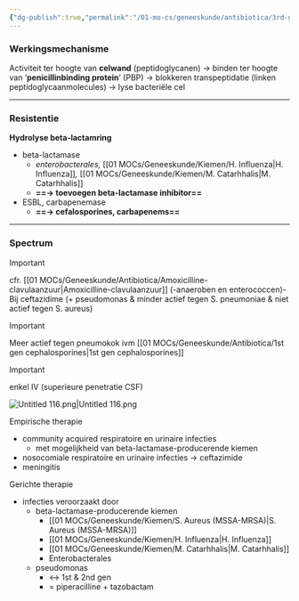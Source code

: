 ```yaml
---
{"dg-publish":true,"permalink":"/01-mo-cs/geneeskunde/antibiotica/3rd-gen-cefalosporines/","noteIcon":"","created":"2024-11-24T10:57:23.272+01:00","updated":"2024-12-29T13:58:43.239+01:00"}
---
```


### Werkingsmechanisme

Activiteit ter hoogte van **celwand** (peptidoglycanen) → binden ter hoogte van ‘**penicillinbinding protein**’ (PBP) → blokkeren transpeptidatie (linken peptidoglycaanmolecules) → lyse bacteriële cel

  

---

  

### Resistentie

**Hydrolyse beta-lactamring**

- beta-lactamase
    - _enterobacterales,_ [[01 MOCs/Geneeskunde/Kiemen/H. Influenza\|H. Influenza]]_,_ [[01 MOCs/Geneeskunde/Kiemen/M. Catarhhalis\|M. Catarhhalis]]
    - **==→ toevoegen beta-lactamase inhibitor==**
- ESBL, carbapenemase
    - **==→ cefalosporines, carbapenems==**

  

  

---

  

### Spectrum

> [!important]  
> cfr. [[01 MOCs/Geneeskunde/Antibiotica/Amoxicilline-clavulaanzuur\|Amoxicilline-clavulaanzuur]] (-anaeroben en enterococcen)- Bij ceftazidime (+ pseudomonas & minder actief tegen S. pneumoniae & niet actief tegen S. aureus)  
  
> [!important]  
> Meer actief tegen pneumokok ivm [[01 MOCs/Geneeskunde/Antibiotica/1st gen cephalosporines\|1st gen cephalosporines]]  
  
> [!important]  
> enkel IV (superieure penetratie CSF)  

![Untitled 116.png|Untitled 116.png](/img/user/06%20Toolkit/Files/Untitled%20116.png)

Empirische therapie

- community acquired respiratoire en urinaire infecties
    - met mogelijkheid van beta-lactamase-producerende kiemen
- nosocomiale respiratoire en urinaire infecties → ceftazimide
- meningitis

Gerichte therapie

- infecties veroorzaakt door
    - beta-lactamase-producerende kiemen
        - [[01 MOCs/Geneeskunde/Kiemen/S. Aureus (MSSA-MRSA)\|S. Aureus (MSSA-MRSA)]]
        - [[01 MOCs/Geneeskunde/Kiemen/H. Influenza\|H. Influenza]]
        - [[01 MOCs/Geneeskunde/Kiemen/M. Catarhhalis\|M. Catarhhalis]]
        - Enterobacterales
    - pseudomonas
        - ↔ 1st & 2nd gen
        - = piperacilline + tazobactam